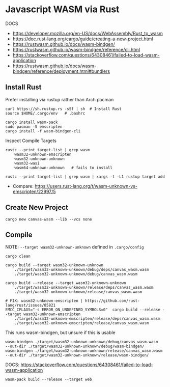 # Javascript WASM via Rust
DOCS
- https://developer.mozilla.org/en-US/docs/WebAssembly/Rust_to_wasm
- https://doc.rust-lang.org/cargo/guide/creating-a-new-project.html
- https://rustwasm.github.io/docs/wasm-bindgen/
- https://rustwasm.github.io/wasm-bindgen/reference/cli.html
- https://stackoverflow.com/questions/64308461/failed-to-load-wasm-application
- https://rustwasm.github.io/docs/wasm-bindgen/reference/deployment.html#bundlers

## Install Rust

Prefer installing via rustup rather than Arch pacman 
```
curl https://sh.rustup.rs -sSf | sh  # Install Rust
source $HOME/.cargo/env   # .bashrc

cargo install wasm-pack
sudo pacman -S emscripten
cargo install -f wasm-bindgen-cli  
```


Inspect Compile Targets
```
rustc --print target-list | grep wasm 
    wasm32-unknown-emscripten
    wasm32-unknown-unknown
    wasm32-wasi
    wasm64-unknown-unknown   # fails to install
    
rustc --print target-list | grep wasm | xargs -t -L1 rustup target add    
```
- Compare: https://users.rust-lang.org/t/wasm-unknown-vs-emscripten/22997/5

## Create New Project
```
cargo new canvas-wasm --lib --vcs none
```

## Compile
NOTE: `--target wasm32-unknown-unknown` defined in `.cargo/config`
```  
cargo clean

cargo build --target wasm32-unknown-unknown
    ./target/wasm32-unknown-unknown/debug/deps/canvas_wasm.wasm
    ./target/wasm32-unknown-unknown/debug/canvas_wasm.wasm

cargo build --release --target wasm32-unknown-unknown  
    ./target/wasm32-unknown-unknown/release/deps/canvas_wasm.wasm
    ./target/wasm32-unknown-unknown/release/canvas_wasm.wasm

# FIX: wasm32-unknown-emscripten | https://github.com/rust-lang/rust/issues/85821
EMCC_CFLAGS="-s ERROR_ON_UNDEFINED_SYMBOLS=0"  cargo build --release --target wasm32-unknown-emscripten
    ./target/wasm32-unknown-emscripten/release/deps/canvas_wasm.wasm
    ./target/wasm32-unknown-emscripten/release/canvas_wasm.wasm 
```

This runs wasm-bindgen, but unsure if this is usable 
```  
wasm-bindgen ./target/wasm32-unknown-unknown/debug/canvas_wasm.wasm   --out-dir ./target/wasm32-unknown-unknown/debug/wasm-bindgen/
wasm-bindgen ./target/wasm32-unknown-unknown/release/canvas_wasm.wasm --out-dir ./target/wasm32-unknown-unknown/release/wasm-bindgen/
``` 

DOCS: https://stackoverflow.com/questions/64308461/failed-to-load-wasm-application
```
wasm-pack build --release --target web
```
